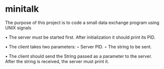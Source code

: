 # minitalk
The purpose of this project is to code a small data exchange program using UNIX signals

• The server must be started first. After initialization it should print its PID.

• The client takes two parameters:
  ◦ Server PID.
  ◦ The string to be sent.

• The client should send the String passed as a parameter to the server. After the string is received, the server must print it.
